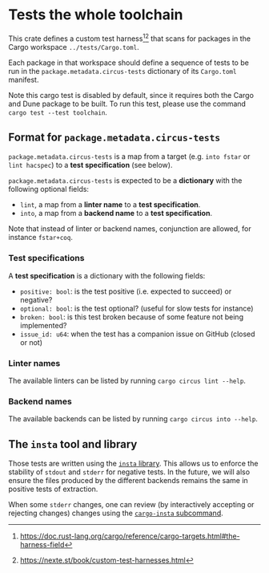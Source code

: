# Tests the whole toolchain

This crate defines a custom test harness[^1][^2] that scans for packages
in the Cargo workspace `../tests/Cargo.toml`.

Each package in that workspace should define a sequence of tests to be
run in the `package.metadata.circus-tests` dictionary of its
`Cargo.toml` manifest.

Note this cargo test is disabled by default, since it requires both
the Cargo and Dune package to be built. To run this test, please use
the command `cargo test --test toolchain`.

## Format for `package.metadata.circus-tests`
`package.metadata.circus-tests` is a map from a target (e.g. `into
fstar` or `lint hacspec`) to a **test specification** (see below).

`package.metadata.circus-tests` is expected to be a **dictionary** with
the following optional fields:
 - `lint`, a map from a **linter name** to a **test specification**.
 - `into`, a map from a **backend name** to a **test specification**.
   
Note that instead of linter or backend names, conjunction are allowed,
for instance `fstar+coq`.
   
### Test specifications
A **test specification** is a dictionary with the following fields:
 - `positive: bool`: is the test positive (i.e. expected to succeed) or negative?
 - `optional: bool`: is the test optional? (useful for slow tests for instance)
 - `broken: bool`: is this test broken because of some feature not being implemented?
 - `issue_id: u64`: when the test has a companion issue on GitHub (closed or not)
 
### Linter names
The available linters can be listed by running `cargo circus lint --help`.

### Backend names
The available backends can be listed by running `cargo circus into --help`.

## The `insta` tool and library
Those tests are written using the [`insta`
library](https://insta.rs/). This allows us to enforce the stability
of `stdout` and `stderr` for negative tests. In the future, we will
also ensure the files produced by the different backends remains the
same in positive tests of extraction.

When some `stderr` changes, one can review (by interactively accepting
or rejecting changes) changes using the [`cargo-insta`
subcommand](https://insta.rs/docs/cli/).


[^1]: https://doc.rust-lang.org/cargo/reference/cargo-targets.html#the-harness-field
[^2]: https://nexte.st/book/custom-test-harnesses.html

